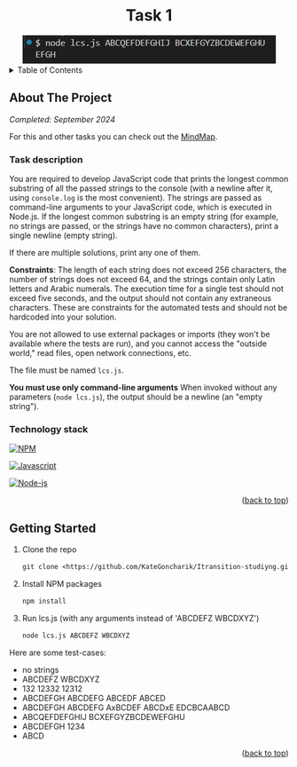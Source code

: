 <a name="readme-top"></a>

<div align="center">
  <h1 align="center">Task 1</h1>
  <img src="./public/usage-example.png">
</div>

<!-- TABLE OF CONTENTS -->
<details>
  <summary>Table of Contents</summary>
  <ol>
    <li>
      <a href="#about-the-project">About The Project</a>
      <ul>
        <li><a href="#technology-stack">Technology stack</a></li>
      </ul>
    </li>
    </li>

  </ol>
</details>

<!-- ABOUT THE PROJECT -->

## About The Project

_Completed: September 2024_

For this and other tasks you can check out the [MindMap](https://miro.com/app/board/uXjVKXt043k=/).

### Task description

You are required to develop JavaScript code that prints the longest common substring of all the passed strings to the console (with a newline after it, using `console.log` is the most convenient). The strings are passed as command-line arguments to your JavaScript code, which is executed in Node.js.
If the longest common substring is an empty string (for example, no strings are passed, or the strings have no common characters), print a single newline (empty string).

If there are multiple solutions, print any one of them.

**Constraints**: The length of each string does not exceed 256 characters, the number of strings does not exceed 64, and the strings contain only Latin letters and Arabic numerals. The execution time for a single test should not exceed five seconds, and the output should not contain any extraneous characters. These are constraints for the automated tests and should not be hardcoded into your solution.

You are not allowed to use external packages or imports (they won't be available where the tests are run), and you cannot access the "outside world," read files, open network connections, etc.

The file must be named `lcs.js`.

**You must use only command-line arguments** When invoked without any parameters (`node lcs.js`), the output should be a newline (an "empty string").

### Technology stack

[![NPM][NPM]][NPM-url]

[![Javascript][Javascript]][Javascript-url]

[![Node-js][Node-js]][Node-js-url]

<p align="right">(<a href="#readme-top">back to top</a>)</p>

## Getting Started

1. Clone the repo

   ```txt
   git clone <https://github.com/KateGoncharik/Itransition-studiyng.git>
   ```

2. Install NPM packages

   ```txt
   npm install
   ```

3. Run lcs.js (with any arguments instead of 'ABCDEFZ WBCDXYZ')

   ```txt
   node lcs.js ABCDEFZ WBCDXYZ
   ```

Here are some test-cases:

- no strings
- ABCDEFZ WBCDXYZ
- 132 12332 12312
- ABCDEFGH ABCDEFG ABCEDF ABCED
- ABCDEFGH ABCDEFG AxBCDEF ABCDxE EDCBCAABCD
- ABCQEFDEFGHIJ BCXEFGYZBCDEWEFGHU
- ABCDEFGH 1234
- ABCD

<p align="right">(<a href="#readme-top">back to top</a>)</p>

[NPM]: https://img.shields.io/badge/NPM-%23CB3837.svg?style=for-the-badge&logo=npm&logoColor=white
[NPM-url]: https://www.npmjs.com
[Javascript]: https://img.shields.io/badge/JavaScript-323330?style=for-the-badge&logo=javascript&logoColor=F7DF1E
[Javascript-url]: https://developer.mozilla.org/en-US/docs/Learn/JavaScript/First_steps/What_is_JavaScript
[Node-js]: https://img.shields.io/badge/Node%20js-339933?style=for-the-badge&logo=nodedotjs&logoColor=white
[Node-js-url]: https://nodejs.org/en
